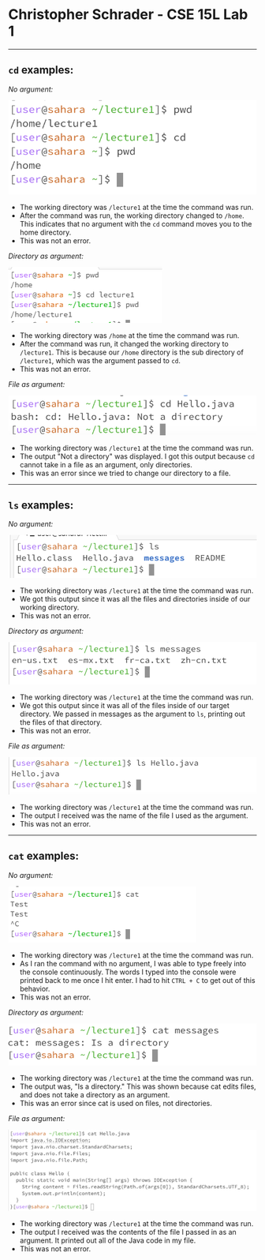 # **Christopher Schrader - CSE 15L Lab 1**

---

## `cd` examples:

*No argument:*

 ![Image](image1.png)
* The working directory was `/lecture1` at the time the command was run.
* After the command was run, the working directory changed to `/home`. This indicates that no argument with the `cd` command moves you to the home directory.
* This was not an error.

*Directory as argument:*

 ![Image](imagenewcd.png)
* The working directory was `/home` at the time the command was run.
* After the command was run, it changed the working directory to `/lecture1`. This is because our `/home` directory is the sub directory of `/lecture1`, which was the argument passed to `cd`.
* This was not an error.

*File as argument:*

 ![Image](image3.png)
* The working directory was `/lecture1` at the time the command was run.
* The output "Not a directory" was displayed. I got this output because `cd` cannot take in a file as an argument, only directories.
* This was an error since we tried to change our directory to a file.

---

## `ls` examples:

*No argument:*

 ![Image](image4.png)
* The working directory was `/lecture1` at the time the command was run.
* We got this output since it was all the files and directories inside of our working directory.
* This was not an error.

*Directory as argument:*

 ![Image](image5.png)
* The working directory was `/lecture1` at the time the command was run.
* We got this output since it was all of the files inside of our target directory. We passed in messages as the argument to `ls`, printing out the files of that directory.
* This was not an error.

*File as argument:*

 ![Image](image6.png)
* The working directory was `/lecture1` at the time the command was run.
* The output I received was the name of the file I used as the argument.
* This was not an error.

---

## `cat` examples:

*No argument:*

 ![Image](Screenshot_4.png)
* The working directory was `/lecture1` at the time the command was run.
* As I ran the command with no argument, I was able to type freely into the console continuously. The words I typed into the console were printed back to me once I hit enter. I had to hit `CTRL + C` to get out of this behavior.
* This was not an error.

*Directory as argument:*

 ![Image](image8.png)
* The working directory was `/lecture1` at the time the command was run.
* The output was, "Is a directory." This was shown because cat edits files, and does not take a directory as an argument.
* This was an error since cat is used on files, not directories.

*File as argument:*

 ![Image](image9.png)
* The working directory was `/lecture1` at the time the command was run.
* The output I received was the contents of the file I passed in as an argument. It printed out all of the Java code in my file.
* This was not an error.


